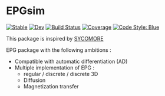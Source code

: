 # EPGsim

[![Stable](https://img.shields.io/badge/docs-stable-blue.svg)](https://aTrotier.github.io/EPGsim.jl/stable/)
[![Dev](https://img.shields.io/badge/docs-dev-blue.svg)](https://aTrotier.github.io/EPGsim.jl/dev/)
[![Build Status](https://github.com/aTrotier/EPGsim.jl/actions/workflows/CI.yml/badge.svg?branch=main)](https://github.com/aTrotier/EPGsim.jl/actions/workflows/CI.yml?query=branch%3Amain)
[![Coverage](https://codecov.io/gh/aTrotier/EPGsim.jl/branch/main/graph/badge.svg)](https://codecov.io/gh/aTrotier/EPGsim.jl)
[![Code Style: Blue](https://img.shields.io/badge/code%20style-blue-4495d1.svg)](https://github.com/invenia/BlueStyle)

This package is inspired by [SYCOMORE](https://sycomore.readthedocs.io/)

EPG package with the following ambitions :
- Compatible with automatic differentiation (AD)
- Multiple implementation of EPG :
  - regular / discrete / discrete 3D
  - Diffusion
  - Magnetization transfer